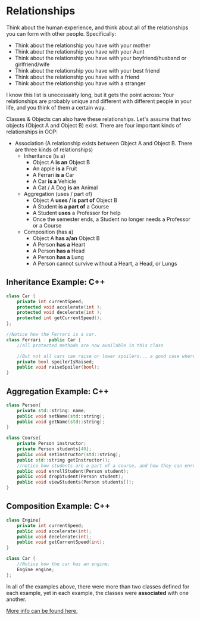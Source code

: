 # Relationships

Think about the human experience, and think about all of the relationships you can form with other people. Specifically:

- Think about the relationship you have with your mother
- Think about the relationship you have with your Aunt
- Think about the relationship you have with your boyfriend/husband or girlfriend/wife
- Think about the relationship you have with your best friend
- Think about the relationship you have with a friend
- Think about the relationship you have with a stranger

I know this list is unecessairly long, but it gets the point across: Your relationships are probably unique and different with different people in your life, and you think of them a certain way.

Classes & Objects can also have these relationships.
Let's assume that two objects (Object A and Object B) exist.
There are four important kinds of relationships in OOP:

- Association (A relationship exists between Object A and Object B. There are three kinds of relationships)
  - Inheritance (is a)
    - Object A **is an** Object B
    - An apple **is a** Fruit
    - A Ferrari **is a** Car
    - A Car **is a** Vehicle
    - A Cat / A Dog **is an** Animal
  - Aggregation (uses / part of)
    - Object A **uses / is part of** Object B
    - A Student **is a part of** a Course
    - A Student **uses** a Professor for help
    - Once the semester ends, a Student no longer needs a Professor or a Course
  - Composition (has a)
    - Object A **has a/an** Object B
    - A Person **has a** Heart
    - A Person **has a** Head
    - A Person **has a** Lung
    - A Person cannot survive without a Heart, a Head, or Lungs

## Inheritance Example: C++

```cpp
class Car {
    private int currentSpeed;
    protected void accelerate(int );
    protected void decelerate(int );
    protected int getCurrentSpeed();
};

//Notice how the Ferrari is a car.
class Ferrari : public Car {
    //all protected methods are now available in this class

    //But not all cars can raise or lower spoilers... a good case where inheritance could be used.
    private bool spoilerIsRaised;
    public void raiseSpoiler(bool);
}
```

## Aggregation Example: C++

```cpp
class Person{
    private std::string: name;
    public void setName(std::string);
    public void getName(std::string);
}

class Course{
    private Person instructor;
    private Person students[40];
    public void setInstructor(std::string);
    public std::string getInstructor();
    //notice how students are a part of a course, and how they can enroll and drop out of the course.
    public void enrollStudent(Person student);
    public void dropStudent(Person student);
    public void viewStudents(Person students[]);
}
```

## Composition Example: C++

```cpp
class Engine{
    private int currentSpeed;
    public void accelerate(int);
    public void decelerate(int);
    public void getCurrentSpeed(int);
}

class Car {
    //Notice how the car has an engine.
    Engine engine;
};
```

In all of the examples above, there were more than two classes defined for each example, yet in each example, the classes were **associated** with one another.

[More info can be found here.](https://javapapers.com/oops/association-aggregation-composition-abstraction-generalization-realization-dependency/)
